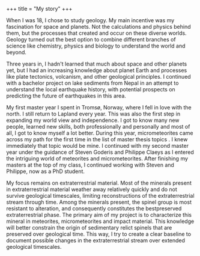 +++
title = "My story"
+++

When I was 18, I chose to study geology. My main incentive was my fascination for space and planets. Not the calculations and physics behind them, but the processes that created and occur on these diverse worlds. Geology turned out the best option to combine different branches of science like chemistry, physics and biology to understand the world and beyond. 

Three years in, I hadn't learned that much about space and other planets yet, but I had an increasing knowledge about planet Earth and processes like plate tectonics, volcanism, and other geological principles. I continued with a bachelor project on lake sediments from Nepal in an attempt to understand the local earthquake history, with potential prospects on predicting the future of earthquakes in this area.

My first master year I spent in Tromsø, Norway, where I fell in love with the north. I still return to Lapland every year. This was also the first step in expanding my world view and independence. I got to know many new people, learned new skills, both professionally and personally and most of all, I got to know myself a lot better. During this year, micrometeorites came across my path for the first time in the list of master thesis topics . I knew immediately that topic would be mine. I continued with my second master year under the guidance of Steven Goderis and Philippe Claeys as I entered the intriguing world of meteorites and micrometeorites. After finishing my masters at the top of my class, I continued working with Steven and Philippe, now as a PhD student. 

My focus remains on extraterrestrial material. Most of the minerals present in extraterrestrial material weather away relatively quickly and do not survive geological timescales, limiting reconstructions of the extraterrestrial stream through time. Among the minerals present, the spinel group is most resistant to alteration, and consequently constitutes the bestpreserved extraterrestrial phase. The primary aim of my project is to characterize this mineral in meteorites, micrometeorites and impact material. This knowledge will better constrain the origin of sedimentary relict spinels that are preserved over geological time. This way, I try to create a clear baseline to document possible changes in the extraterrestrial stream over extended geological timescales.